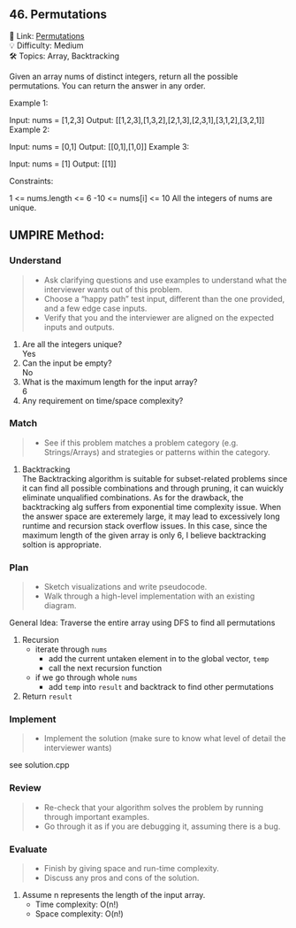## 46. Permutations
🔗 Link: [Permutations](https://leetcode.com/problems/permutations/description/)  
💡 Difficulty: Medium  
🛠️ Topics: Array, Backtracking

Given an array nums of distinct integers, return all the possible permutations. You can return the answer in any order.

 
Example 1:

Input: nums = [1,2,3]
Output: [[1,2,3],[1,3,2],[2,1,3],[2,3,1],[3,1,2],[3,2,1]]
Example 2:

Input: nums = [0,1]
Output: [[0,1],[1,0]]
Example 3:

Input: nums = [1]
Output: [[1]]
 

Constraints:

1 <= nums.length <= 6
-10 <= nums[i] <= 10
All the integers of nums are unique.

## UMPIRE Method:

### Understand
> - Ask clarifying questions and use examples to understand what the interviewer wants out of this problem.
> - Choose a “happy path” test input, different than the one provided, and a few edge case inputs.
> - Verify that you and the interviewer are aligned on the expected inputs and outputs.
1. Are all the integers unique?  
   Yes 
2. Can the input be empty?  
   No
3. What is the maximum length for the input array?  
   6
4. Any requirement on time/space complexity?  
### Match
> - See if this problem matches a problem category (e.g. Strings/Arrays) and strategies or patterns within the category.
1. Backtracking  
   The Backtracking algorithm is suitable for subset-related problems since it can find all possible combinations and through pruning, it can wuickly eliminate unqualified combinations.
   As for the drawback, the backtracking alg suffers from exponential time complexity issue. When the answer space are exteremely large, it may lead to excessively long runtime and
   recursion stack overflow issues. In this case, since the maximum length of the given array is only 6, I believe backtracking soltion is appropriate.
### Plan
> - Sketch visualizations and write pseudocode.
> - Walk through a high-level implementation with an existing diagram.

General Idea: Traverse the entire array using DFS to find all permutations
1. Recursion
   - iterate through `nums`
     - add the current untaken element in to the global vector, `temp`
     - call the next recursion function
   - if we go through whole `nums`
     - add `temp` into `result` and backtrack to find other permutations
2. Return `result`

### Implement
> - Implement the solution (make sure to know what level of detail the interviewer wants)  

see solution.cpp
### Review
> - Re-check that your algorithm solves the problem by running through important examples.
> - Go through it as if you are debugging it, assuming there is a bug.
### Evaluate
> - Finish by giving space and run-time complexity.
> - Discuss any pros and cons of the solution.
1. Assume n represents the length of the input array.
   - Time complexity: O(n!)
   - Space complexity: O(n!)

